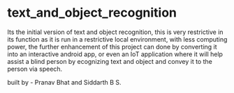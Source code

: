 # text_and_object_recognition
Its the initial version of text and object recognition, this is very restrictive in its function as it is run in a restrictive local environment, with less computing power, the further enhancement of this project can done by converting it into an interactive android app, or even an IoT application where it will help assist a blind person by ecognizing text and object and convey it to the person via speech.

built by - Pranav Bhat and Siddarth B S.
